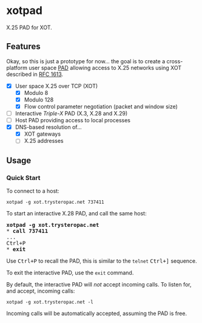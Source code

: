 # xotpad

X.25 PAD for XOT.

## Features

Okay, so this is just a prototype for now... the goal is to create a cross-platform user space
[PAD](https://en.wikipedia.org/wiki/Packet_assembler/disassembler)
allowing access to X.25 networks using XOT described in
[RFC 1613](https://www.rfc-editor.org/rfc/rfc1613.html).

  - [x] User space X.25 over TCP (XOT)
      - [x] Modulo 8
      - [x] Modulo 128
      - [x] Flow control parameter negotiation (packet and window size)
  - [ ] Interactive _Triple-X_ PAD (X.3, X.28 and X.29)
  - [ ] Host PAD providing access to local processes
  - [x] DNS-based resolution of...
      - [x] XOT gateways
      - [ ] X.25 addresses

## Usage

### Quick Start

To connect to a host:

```
xotpad -g xot.trysteropac.net 737411
```

To start an interactive X.28 PAD, and call the same host:

<pre>
<b>xotpad -g xot.trysteropac.net</b>
* <b>call 737411</b>
...
<kbd><kbd>Ctrl</kbd>+<kbd>P</kbd></kbd>
* <b>exit</b>
</pre>

Use <kbd><kbd>Ctrl</kbd>+<kbd>P</kbd></kbd> to recall the PAD, this is similar to the `telnet`
<kbd><kbd>Ctrl</kbd>+<kbd>]</kbd></kbd> sequence.

To exit the interactive PAD, use the `exit` command.

By default, the interactive PAD will _not_ accept incoming calls. To listen for, and accept, incoming calls:

```
xotpad -g xot.trysteropac.net -l
```

Incoming calls will be automatically accepted, assuming the PAD is free.
